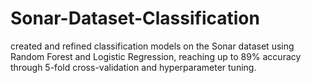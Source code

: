 # Sonar-Dataset-Classification
created and refined classification models on the Sonar dataset using Random Forest and Logistic Regression, reaching up to 89% accuracy through 5-fold cross-validation and hyperparameter tuning.
